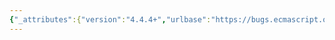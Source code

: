 ```yaml
---
{"_attributes":{"version":"4.4.4+","urlbase":"https://bugs.ecmascript.org/","maintainer":"dherman@mozilla.com"},"bug":{"bug_id":674,"creation_ts":"2012-09-29 13:09:00 -0700","short_desc":"[11.11 Binary Logical Operators] step 4 always returns a boolean value instead of the lhs operand","delta_ts":"2012-10-26 15:34:18 -0700","product":"Draft for 6th Edition","component":"technical issue","version":"Rev 10: September 27, 2012 Draft","rep_platform":"All","op_sys":"All","bug_status":"RESOLVED","resolution":"FIXED","priority":"Normal","bug_severity":"normal","everconfirmed":true,"reporter":{"uid":"andrebargull","name":"André Bargull"},"assigned_to":{"uid":"allen","name":"Allen Wirfs-Brock"},"long_desc":[{"commentid":1791,"comment_count":0,"who":{"uid":"andrebargull","name":"André Bargull"},"bug_when":"2012-09-29 13:09:27 -0700","thetext":"Step 4 always returns a boolean value, cf. step 2:\n---\n1.  Let lref be the result of evaluating LogicalANDExpression.\n2.  Let lval be ToBoolean(GetValue(lref)).\n3.  ReturnIfAbrupt(lval).\n4.  If lval is false, return lval.\n5.  Let rref be the result of evaluating BitwiseORExpression.\n6.  Return GetValue(rref).\n---\n\nTwo additional algorithm steps may be necessary:\n\n---\n1.  Let lref be the result of evaluating LogicalANDExpression.\n2.  Let lval be GetValue(lref).\n3.  ReturnIfAbrupt(lval).\n*NEW* 4.  Let lbool be ToBoolean(lval).\n*NEW* 5.  ReturnIfAbrupt(lbool).\n6.  If lbool is false, return lval.\n7.  Let rref be the result of evaluating BitwiseORExpression.\n8.  Return GetValue(rref).\n---\n\n\nSame applies to LogicalORExpression."},{"commentid":2075,"comment_count":1,"who":{"uid":"allen","name":"Allen Wirfs-Brock"},"bug_when":"2012-10-25 18:07:09 -0700","thetext":"corrected in rev 11 editor's draft"},{"commentid":2139,"comment_count":2,"who":{"uid":"allen","name":"Allen Wirfs-Brock"},"bug_when":"2012-10-26 15:34:18 -0700","thetext":"in October 26, 2012 release draft"}]}}
---
```


